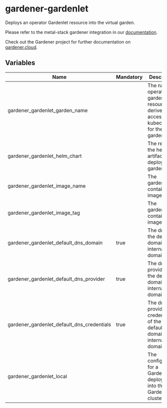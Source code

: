 # gardener-gardenlet

Deploys an operator Gardenlet resource into the virtual garden.

Please refer to the metal-stack gardener integration in
our [documentation](https://docs.metal-stack.io/stable/overview/kubernetes/).

Check out the Gardener project for further documentation on [gardener.cloud](https://gardener.cloud/).

## Variables

| Name                                       | Mandatory | Description                                                                                 |
| ------------------------------------------ | --------- | ------------------------------------------------------------------------------------------- |
| gardener_gardenlet_garden_name             |           | The name of operator garden resource to derive the access kubeconfig for the virtual garden |
| gardener_gardenlet_helm_chart              |           | The ref to the helm oci artifact to deploy the gardenlet                                    |
| gardener_gardenlet_image_name              |           | The gardenlet container image name                                                          |
| gardener_gardenlet_image_tag               |           | The gardenlet container image tag                                                           |
| gardener_gardenlet_default_dns_domain      | true      | The dns of the default domain (and internal domain)                                         |
| gardener_gardenlet_default_dns_provider    | true      | The dns provider of the default domain (and internal domain)                                |
| gardener_gardenlet_default_dns_credentials | true      | The dns provider credentials of the default domain (and internal domain)                    |
| gardener_gardenlet_local                   |           | The configuration for a Gardenlet deployed into the Garden cluster                          |
